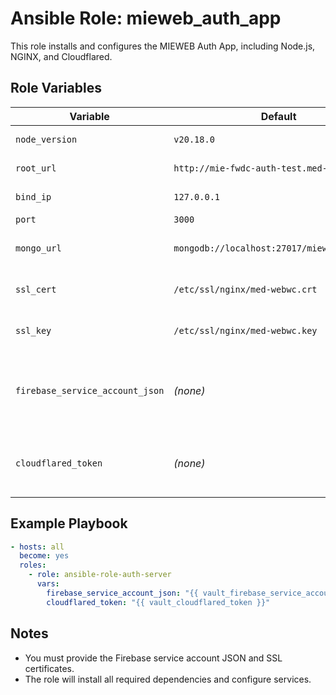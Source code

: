 # Ansible Role: mieweb_auth_app

This role installs and configures the MIEWEB Auth App, including Node.js, NGINX, and Cloudflared.

## Role Variables

| Variable                        | Default                                      | Description                                      |
|---------------------------------|----------------------------------------------|--------------------------------------------------|
| `node_version`                  | `v20.18.0`                                   | Node.js version                                  |
| `root_url`                      | `http://mie-fwdc-auth-test.med-web.com`      | Application root URL                             |
| `bind_ip`                       | `127.0.0.1`                                  | Bind IP for the app                              |
| `port`                          | `3000`                                       | App port                                         |
| `mongo_url`                     | `mongodb://localhost:27017/mieweb_auth_app`  | MongoDB connection string                        |
| `ssl_cert`                      | `/etc/ssl/nginx/med-webwc.crt`               | Path to SSL certificate for NGINX                |
| `ssl_key`                       | `/etc/ssl/nginx/med-webwc.key`               | Path to SSL key for NGINX                        |
| `firebase_service_account_json` | *(none)*                                     | Firebase service account JSON (provide securely)  |
| `cloudflared_token`             | *(none)*                                     | Cloudflared service token (provide securely)      |

## Example Playbook

```yaml
- hosts: all
  become: yes
  roles:
    - role: ansible-role-auth-server
      vars:
        firebase_service_account_json: "{{ vault_firebase_service_account_json }}"
        cloudflared_token: "{{ vault_cloudflared_token }}"
```

## Notes
- You must provide the Firebase service account JSON and SSL certificates.
- The role will install all required dependencies and configure services.
